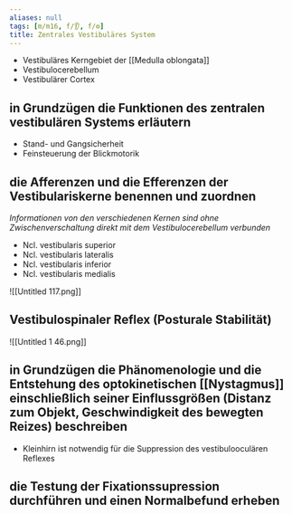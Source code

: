 ```yaml
---
aliases: null
tags: [m/m16, f/👂, f/⚙️]
title: Zentrales Vestibuläres System
---
```

- Vestibuläres Kerngebiet der [[Medulla oblongata]]
- Vestibulocerebellum
- Vestibulärer Cortex

## in Grundzügen die Funktionen des zentralen vestibulären Systems erläutern

- Stand- und Gangsicherheit
- Feinsteuerung der Blickmotorik

## die Afferenzen und die Efferenzen der Vestibulariskerne benennen und zuordnen

*Informationen von den verschiedenen Kernen sind ohne Zwischenverschaltung direkt mit dem Vestibulocerebellum verbunden*

- Ncl. vestibularis superior
- Ncl. vestibularis lateralis
- Ncl. vestibularis inferior
- Ncl. vestibularis medialis

![[Untitled 117.png]]

## Vestibulospinaler Reflex (Posturale Stabilität)

![[Untitled 1 46.png]]

## in Grundzügen die Phänomenologie und die Entstehung des optokinetischen [[Nystagmus]] einschließlich seiner Einflussgrößen (Distanz zum Objekt, Geschwindigkeit des bewegten Reizes) beschreiben

- Kleinhirn ist notwendig für die Suppression des vestibulooculären Reflexes

## die Testung der Fixationssupression durchführen und einen Normalbefund erheben


